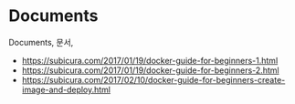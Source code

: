 # Documents
Documents, 문서, 

* https://subicura.com/2017/01/19/docker-guide-for-beginners-1.html
* https://subicura.com/2017/01/19/docker-guide-for-beginners-2.html
* https://subicura.com/2017/02/10/docker-guide-for-beginners-create-image-and-deploy.html
